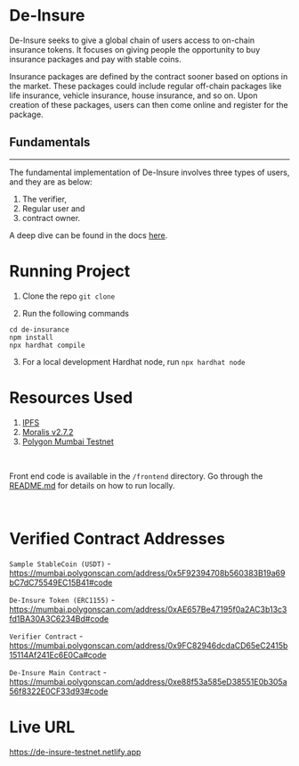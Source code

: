 # De-Insure

De-Insure seeks to give a global chain of users access to on-chain insurance tokens. It focuses on giving people the opportunity to buy insurance packages and pay with stable coins. 

Insurance packages are defined by the contract sooner based on options in the market. These packages could include regular off-chain packages like life insurance, vehicle insurance, house insurance, and so on. Upon creation of these packages, users can then come online and register for the package.
<br>

## Fundamentals
--------------------
The fundamental implementation of De-Insure involves three types of users, and they are as below:

1. The verifier, 
2. Regular user and 
3. contract owner. 


A deep dive can be found in the docs [here](https://docs.google.com/document/d/1_G3w3AMofF8dsvJJIiocLK9cbhnXURTEcQKGaXebV0s/edit).


# Running Project

1. Clone the repo
`git clone`

2. Run the following commands 
```
cd de-insurance
npm install
npx hardhat compile
```

3. For a local development Hardhat node, run `npx hardhat node`


# Resources Used

1. [IPFS](https://ipfs.io)
2. [Moralis v2.7.2](https://moralis.io)
3. [Polygon Mumbai Testnet](https://mumbai.polygonscan.com)

<br>

Front end code is available in the `/frontend` directory. Go through the [README.md](https://github.com/leonardokhorliey/de-insurance/tree/main/frontend/README.md) for details on how to run locally.

<br>

# Verified Contract Addresses

`Sample StableCoin (USDT)` - https://mumbai.polygonscan.com/address/0x5F92394708b560383B19a69bC7dC75549EC15B41#code

`De-Insure Token (ERC1155)` - https://mumbai.polygonscan.com/address/0xAE657Be47195f0a2AC3b13c3fd1BA30A3C6234Bd#code

`Verifier Contract` - https://mumbai.polygonscan.com/address/0x9FC82946dcdaCD65eC2415b15114Af241Ec6E0Ca#code

`De-Insure Main Contract` - https://mumbai.polygonscan.com/address/0xe88f53a585eD38551E0b305a56f8322E0CF33d93#code


# Live URL

https://de-insure-testnet.netlify.app


